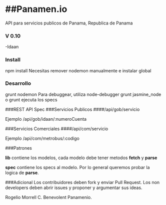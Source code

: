 
##Panamen.io
=========

API para servicios publicos de Panama, Republica de Panama

### V 0.10
-Idaan

### Install
npm install
Necesitas remover nodemon manualmente e instalar global

### Desarrollo
grunt nodemon
Para debuggear, utiliza node-debugger
grunt jasmine_node o grunt  ejecuta los specs

###REST API Spec
###Servicios Publicos
####/api/gob/servicio

Ejemplo
/api/gob/idaan/:numeroCuenta

###Servicios Comerciales
####/api/com/servicio

Ejemplo
/api/com/metrobus/:codigo


###Patrones

**lib** contiene los modelos, cada modelo debe tener metodos **fetch** y **parse**

**spec** contiene los specs al modelo. Por lo general queremos probar la logica de **parse**.

###Adicional
Los contribuidores deben fork y enviar Pull Request.
Los non developers deben abrir issues y proponer y argumentar sus ideas.

Rogelio Morrell C. Benevolent Panamenio.